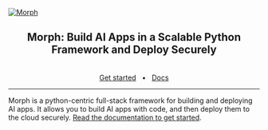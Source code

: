 
[![Morph](https://data.morphdb.io/assets/header.png)](https://www.morph-data.io)

<div align="center">
  <h2>Morph: Build AI Apps in a Scalable Python Framework and Deploy Securely</h2>
  <br />
  <a href="https://www.morph-data.io/">Get started</a>
  <span>&nbsp;&nbsp;•&nbsp;&nbsp;</span>
  <a href="https://docs.morph-data.io/">Docs</a>
  <br />
  <hr />
</div>

Morph is a python-centric full-stack framework for building and deploying AI apps. It allows you to build AI apps with code, and then deploy them to the 
cloud securely. [Read the documentation to get started](https://docs.morph-data.io/docs/en/getting-started/quickstart).

